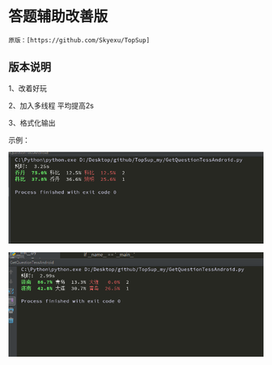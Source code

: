 # 答题辅助改善版

    原版：[https://github.com/Skyexu/TopSup]
    
## 版本说明

1、改着好玩

2、加入多线程 平均提高2s

3、格式化输出

示例：

![](/resources/1.PNG)

![](/resources/2.PNG)